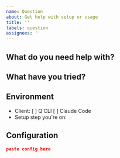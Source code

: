 ```yaml
---
name: Question
about: Get help with setup or usage
title: ''
labels: question
assignees: ''
---
```


## What do you need help with?
<!-- Clear question -->

## What have you tried?
<!-- Steps you've already taken -->

## Environment
- Client: [ ] Q CLI [ ] Claude Code
- Setup step you're on: 

## Configuration
<!-- Share relevant config (remove API keys!) -->
```json
paste config here
```
